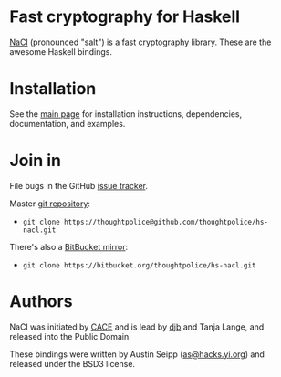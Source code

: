 # Fast cryptography for Haskell

[NaCl](http://nacl.cace-project.eu) (pronounced "salt") is a fast
cryptography library. These are the awesome Haskell bindings.

# Installation

See the [main page](http://thoughtpolice.github.com/hs-nacl) for
installation instructions, dependencies, documentation, and examples.

# Join in

File bugs in the GitHub [issue
tracker](http://github.com/thoughtpolice/hs-nacl/issues).

Master [git repository](http://github.com/thoughtpolice/hs-nacl):

* `git clone https://thoughtpolice@github.com/thoughtpolice/hs-nacl.git`

There's also a [BitBucket mirror](http://bitbucket.org/thoughtpolice/hs-nacl):

* `git clone https://bitbucket.org/thoughtpolice/hs-nacl.git`

# Authors

NaCl was initiated by [CACE](http://cace-project.eu) and is lead by
[djb](http://cr.yp.to) and Tanja Lange, and released into the Public Domain.

These bindings were written by Austin Seipp (<as@hacks.yi.org>) and
released under the BSD3 license.
